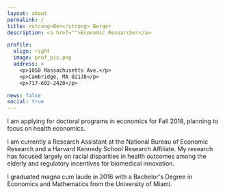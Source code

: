 ```yaml
---
layout: about
permalink: /
title: <strong>Ben</strong> Berger
description: <a href="">Economic Researcher</a>

profile:
  align: right
  image: prof_pic.png
  address: >
    <p>1050 Massachusetts Ave.</p>
    <p>Cambridge, MA 02138</p>
    <p>717-602-2420</p>

news: false
social: true
---
```


I am applying for doctoral programs in economics for Fall 2018, planning to focus on health economics.

I am currently a Research Assistant at the National Bureau of Economic Research and a Harvard Kennedy School Research Affiliate. My research has focused largely on racial disparities in health outcomes among the elderly and regulatory incentives for biomedical innovation.

I graduated magna cum laude in 2016 with a Bachelor's Degree in Economics and Mathematics from the University of Miami.
